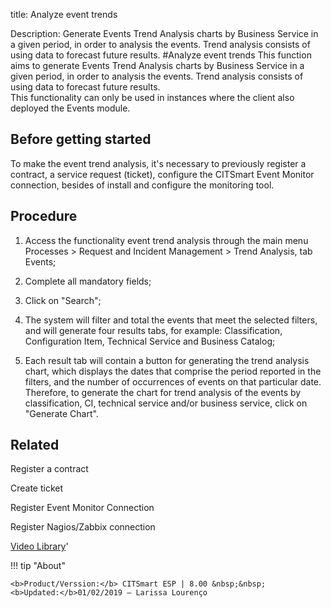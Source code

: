 title: Analyze event trends

Description: Generate Events Trend Analysis charts by Business Service in a given period, in order to analysis the events. Trend analysis consists of using data to forecast future results.
#Analyze event trends
This function aims to generate Events Trend Analysis charts by Business Service in a given period, in order to analysis the events. Trend analysis consists of using data to forecast future results.  
This functionality can only be used in instances where the client also deployed the Events module.  


**Before getting started**
--------------------------

To make the event trend analysis, it's necessary to previously register a
contract, a service request (ticket), configure the CITSmart Event Monitor
connection, besides of install and configure the monitoring tool.

**Procedure**
-------------

1.  Access the functionality event trend analysis through the main menu
    Processes \> Request and Incident Management \> Trend Analysis,
    tab Events;

2.  Complete all mandatory fields;

3.  Click on "Search";

4.  The system will filter and total the events that meet the selected filters,
    and will generate four results tabs, for example: Classification,
    Configuration Item, Technical Service and Business Catalog;

5.  Each result tab will contain a button for generating the trend analysis
    chart, which displays the dates that comprise the period reported in the
    filters, and the number of occurrences of events on that particular date.
    Therefore, to generate the chart for trend analysis of the events by
    classification, CI, technical service and/or business service, click on
    "Generate Chart".  
    
**Related**
-------

Register a contract

Create ticket

Register Event Monitor Connection

Register Nagios/Zabbix connection

<i class='fa fa-youtube-play  fa-2x' style='color:#97ce17;vertical-align: middle;'> </i> [Video Library](https://www.youtube.com/playlist?list=PLB5qK2uzf2RNrJnhiXj3dbmgsm9-quhfz)'

!!! tip "About"

    <b>Product/Verssion:</b> CITSmart ESP | 8.00 &nbsp;&nbsp;
    <b>Updated:</b>01/02/2019 – Larissa Lourenço
